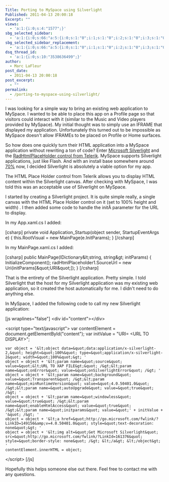 ```yaml
---
Title: Porting to MySpace using Silverlight
Published: 2011-04-13 20:00:18
Excerpt: ""
views:
  - 'a:1:{i:0;s:4:"1577";}'
sbg_selected_sidebar:
  - 'a:1:{i:0;s:66:"a:5:{i:0;s:1:"0";i:1;s:1:"0";i:2;s:1:"0";i:3;s:1:"0";i:4;s:1:"0";}";}'
sbg_selected_sidebar_replacement:
  - 'a:1:{i:0;s:66:"a:5:{i:0;s:1:"0";i:1;s:1:"0";i:2;s:1:"0";i:3;s:1:"0";i:4;s:1:"0";}";}'
dsq_thread_id:
  - 'a:1:{i:0;s:10:"3538636499";}'
author:
  - Marc LaFleur
post_date:
  - 2011-04-13 20:00:18
post_excerpt:
  - ""
permalink:
  - /porting-to-myspace-using-silverlight/
---
```

I was looking for a simple way to bring an existing web application to MySpace. I wanted to be able to place this app on a Profile page so that visitors could interact with it (similar to the Music and Video players provided by MySpace).  My initial thought was to simply use an IFRAME that displayed my application. Unfortunately this turned out to be impossible as MySpace doesn't allow IFRAMEs  to be placed on Profile or Home surfaces.

So how does one quickly turn their HTML application into a MySpace application without rewriting a ton of code? Enter <a href="http://www.silverlight.net/" target="_blank">Microsoft Silverlight</a> and the <a href="http://www.telerik.com/products/silverlight/htmlplaceholder.aspx" target="_blank">RadHtmlPlaceHolder control from Telerik</a>. MySpace supports Silverlight applications, just like Flash. And with an install base somewhere around <a href="http://www.riastats.com/" target="_blank">70%</a> now, I decided Silverlight is absolutely a viable option for my app.

The HTML Place Holder control from Telerik allows you to display HTML content within the Silverlight canvas. After checking with MySpace, I was told this was an acceptable use of Silverlight on MySpace.

I started by creating a Silverlight project. It is quite simple really, a single canvas with the HTML Place Holder control on it (set to 100% height and width) . I then added some code to handle the initÂ parameter for the URL to display.

In my App.xaml.cs I added:

[csharp]
private void Application_Startup(object sender, StartupEventArgs e)
{
    this.RootVisual = new MainPage(e.InitParams);
}
[/csharp]

In my MainPage.xaml.cs I added:

[csharp]
public MainPage(IDictionary&amp;lt;string, string&amp;gt; initParams)
{
    InitializeComponent();
    radHtmlPlaceholder1.SourceUrl = new Uri(initParams[&amp;quot;URI&amp;quot;]);
}
[/csharp]

That is the entirety of the Silverlight application. Pretty simple. I told Silverlight that the host for my Silverlight application was my existing web application, so it created the host automatically for me. I didn't need to do anything else.

In MySpace, I added the following code to call my new Silverlight application:

[js wraplines="false"]
 &lt;div id=&quot;content&quot;&gt;&lt;/div&gt;
    
&lt;script type=&quot;text/javascript&quot;&gt;
	var contentElement = document.getElementById(&quot;content&quot;);
	var initValue = &quot;URI= &lt;URL TO DISPLAY&gt;&quot;;

	var object = '&lt;object data=&quot;data:application/x-silverlight-2,&quot; height=&quot;100%&quot; type=&quot;application/x-silverlight-2&quot; width=&quot;100%&quot;&gt; '
	object = object + '&lt;param name=&quot;source&quot; value=&quot;&lt;URL TO XAP FILE&gt;&quot; /&gt;&lt;param name=&quot;onError&quot; value=&quot;onSilverlightError&quot; /&gt; '
	object = object + '&lt;param name=&quot;background&quot; value=&quot;Transparent&quot; /&gt;&lt;param name=&quot;minRuntimeVersion&quot; value=&quot;4.0.50401.0&quot; /&gt;&lt;param name=&quot;autoUpgrade&quot; value=&quot;true&quot; /&gt; '
	object = object + '&lt;param name=&quot;windowless&quot; value=&quot;true&quot; /&gt;&lt;param name=&quot;enableHtmlAccess&quot; value=&quot;true&quot; /&gt;&lt;param name=&quot;initparams&quot; value=&quot;' + initValue + '&quot; /&gt; '
	object = object + '&lt;a href=&quot;http://go.microsoft.com/fwlink/?LinkID=149156&amp;v=4.0.50401.0&quot; style=&quot;text-decoration: none&quot;&gt; '
	object = object + '&lt;img alt=&quot;Get Microsoft Silverlight&quot; src=&quot;http://go.microsoft.com/fwlink/?LinkId=161376&quot; style=&quot;border-style: none&quot; /&gt; &lt;/a&gt; &lt;/object&gt; '
	contentElement.innerHTML = object;
&lt;/script&gt;
[/js]

Hopefully this helps someone else out there. Feel free to contact me with any questions.